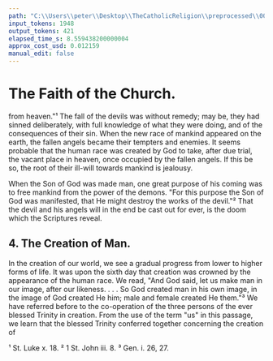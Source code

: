 ```yaml
---
path: "C:\\Users\\peter\\Desktop\\TheCatholicReligion\\preprocessed\\00179.jpg"
input_tokens: 1948
output_tokens: 421
elapsed_time_s: 8.559438200000004
approx_cost_usd: 0.012159
manual_edit: false
---
```

# The Faith of the Church.

from heaven."¹ The fall of the devils was
without remedy; may be, they had sinned
deliberately, with full knowledge of what they
were doing, and of the consequences of their
sin. When the new race of mankind appeared
on the earth, the fallen angels became their
tempters and enemies. It seems probable that
the human race was created by God to take,
after due trial, the vacant place in heaven, once
occupied by the fallen angels. If this be so, the
root of their ill-will towards mankind is jealousy.

When the Son of God was made man, one
great purpose of his coming was to free mankind
from the power of the demons. "For this
purpose the Son of God was manifested, that
He might destroy the works of the devil."²
That the devil and his angels will in the end
be cast out for ever, is the doom which the
Scriptures reveal.

## 4. The Creation of Man.

In the creation of our world, we see a gradual
progress from lower to higher forms of life. It
was upon the sixth day that creation was crowned
by the appearance of the human race. We read,
"And God said, let us make man in our image,
after our likeness. . . . So God created man in
his own image, in the image of God created He
him; male and female created He them."³ We
have referred before to the co-operation of the
three persons of the ever blessed Trinity in
creation. From the use of the term "us" in
this passage, we learn that the blessed Trinity
conferred together concerning the creation of

¹ St. Luke x. 18.  ² 1 St. John iii. 8.  ³ Gen. i. 26, 27.